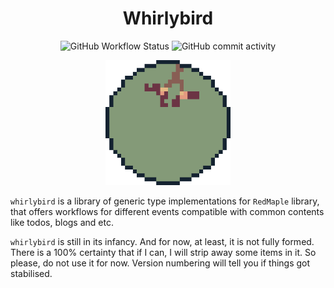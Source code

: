 <h1 align="center">
Whirlybird
</h1>
<p align="center">
<img alt="GitHub Workflow Status" src="https://img.shields.io/github/actions/workflow/status/amirography/whirlybird/rust-clippy.yml?color=%233e8fb0&label=test&logo=Rust&logoColor=%23f6c177&style=for-the-badge"> <img alt="GitHub commit activity" src="https://img.shields.io/github/commit-activity/y/amirography/whirlybird?color=%23907aa9&logo=git&logoColor=%23b4637a&style=for-the-badge">
</p>

<p align="center">
<img width="200" src="./assets/whirlybird.gif" alt="a picture of a whirlybird falling  in the style of a pixel art">
</p>

<!-- cargo-rdme start -->

`whirlybird` is a library of generic type implementations for `RedMaple` library, that offers workflows for different events compatible with common contents like todos, blogs and etc.

`whirlybird` is still in its infancy. And for now, at least, it is not fully formed.
There is a 100% certainty that if I can, I will strip away some items in it.
So please, do not use it for now. Version numbering will tell you if things got stabilised.

<!-- cargo-rdme end -->
